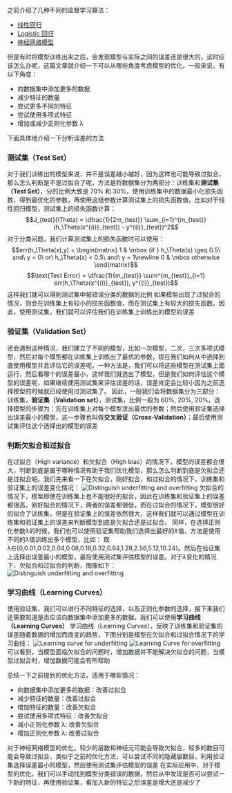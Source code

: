 之前介绍了几种不同的监督学习算法：
- [线性回归](https://www.jianshu.com/p/258a12d263d0)
- [Logistic 回归](https://www.jianshu.com/p/d5491293bcaf)
- [神经网络模型](https://www.jianshu.com/p/0c5ad8a172d1)

但是有时将模型训练出来之后，会发现模型与实际之间的误差还是很大的，这时应该怎么办呢，这篇文章就介绍一下可以从哪些角度考虑模型的优化。一般来说，有以下角度：
- 向数据集中添加更多的数据
- 减少特征的数量
- 尝试更多不同的特征
- 尝试使用多项式特征
- 增加或减少正则化参数 λ

下面具体地介绍一下分析误差的方法

### 测试集（Test Set）
对于我们训练出的模型来说，并不是误差越小越好，因为这样也可能导致过拟合，那么怎么判断是不是过拟合了呢，方法是将数据集分为两部分：训练集和**测试集（Test Set）**，分的比例大致是 70% 和 30%，使用训练集中的数据最小化损失函数，得到最优化的参数，再使用这组参数计算测试集上的损失函数值。比如对于线性回归模型，测试集上的损失函数计算：
$$J_{test}(\Theta) = \dfrac{1}{2m_{test}} \sum_{i=1}^{m_{test}}(h_\Theta(x^{(i)}_{test}) - y^{(i)}_{test})^2$$
对于分类问题，我们计算测试集上的损失函数时可以使用：
$$err(h_\Theta(x),y) = \begin{matrix} 1 & \mbox {if } h_\Theta(x) \geq 0.5\ and\ y = 0\ or\ h_\Theta(x) < 0.5\ and\ y = 1\newline 0 & \mbox otherwise \end{matrix}$$
$$\text{Test Error} = \dfrac{1}{m_{test}} \sum^{m_{test}}_{i=1} err(h_\Theta(x^{(i)}_{test}), y^{(i)}_{test})$$
这样我们就可以得到测试集中被错误分类的数据的比例
如果模型出现了过拟合的情况，则会在训练集上有较小的损失函数值，而在测试集上有较大的损失函数。因此，使用测试集，我们就可以评估我们在训练集上训练出的模型的误差

### 验证集（Validation Set）
还会遇到这种情况，我们建立了不同的模型，比如一次模型，二次，三次多项式模型，然后对每个模型都在训练集上训练出了最优的参数，现在我们如何从中选择到底使用模型并且评估它的误差呢。一种方法是，我们可以将这些模型在测试集上面运行，然后看哪个的误差最小，这样我们就选出了模型，但是我们如何评估这个模型的误差呢，如果继续使用测试集来评估误差的话，误差肯定会比较小因为之前选择模型的时候就已经使用过测试集了。
因此，一般我们会将数据集分为三部分：训练集，**验证集（Validation set）**，测试集，比例一般为 60%, 20%, 20%，选择模型的步骤为：先在训练集上对每个模型求出最优的参数；然后使用验证集选择出误差最小的模型，这一步骤也叫做**交叉验证（Cross-Validation）**；最后使用测试集评估这个选择出的模型的误差

### 判断欠拟合和过拟合
在过拟合（High variance）和欠拟合（High bias）的情况下，模型的误差都会很大，判断到底是属于哪种情况有助于我们优化模型，那么怎么判断到底是欠拟合还是过拟合呢。我们先来看一下在欠拟合，刚好拟合，和过拟合的情况下，训练集和验证集上的误差变化情况：
![Distinguish underfitting and overfitting](https://upload-images.jianshu.io/upload_images/10634927-f51849c14ccccd30.png?imageMogr2/auto-orient/strip%7CimageView2/2/w/1240)
欠拟合的情况下，模型即使在训练集上也不能很好的拟合，因此在训练集和验证集上的误差都很高，刚好拟合的情况下，两者的误差都很低，而在过拟合的情况下，模型很好的拟合了训练集，但是在验证集上的误差依然很大，这样我们就可以通过模型在训练集和验证集上的误差来判断模型到底是欠拟合还是过拟合。
同样，在选择正则化参数$\lambda$的时候，我们也可以使用验证集帮助我们选择出最好的$\lambda$值，方法是使用不同的$\lambda$值训练出多个模型，比如： 取λ∈{0,0.01,0.02,0.04,0.08,0.16,0.32,0.64,1.28,2.56,5.12,10.24}。然后在验证集上选择出误差最小的模型，最后使用测试集评估模型的误差。对于$\lambda$变化的情况下，欠拟合和过拟合的判断，图像如下：
![Distinguish underfitting and overfitting](https://upload-images.jianshu.io/upload_images/10634927-231470bc87c3fc37.png?imageMogr2/auto-orient/strip%7CimageView2/2/w/1240)

### 学习曲线（Learning Curves）
使用验证集，我们可以进行不同特征的选择，以及正则化参数的选择，接下来我们还需要知道是否应该向数据集中添加更多的数据，我们可以使用**学习曲线（Learning Curves）**
学习曲线（Learning Curves），反映了训练集和验证集的误差随着数据的增加而改变的趋势，下图分别是模型在欠拟合和过拟合情况下的学习曲线：
![Learning curve for underfitting](https://upload-images.jianshu.io/upload_images/10634927-00ae86d68264aaed.png?imageMogr2/auto-orient/strip%7CimageView2/2/w/1240)
![Learning Curve for overfitting](https://upload-images.jianshu.io/upload_images/10634927-657f4ed4118e0bbd.png?imageMogr2/auto-orient/strip%7CimageView2/2/w/1240)
可以看到，当模型面临欠拟合的问题时，增加数据并不能解决欠拟合的问题，当模型过拟合时，增加数据可能会有所帮助

总结一下之前提到的优化方法，适用于哪些情况：
- 向数据集中添加更多的数据：改善过拟合
- 减少特征的数量：改善过拟合
- 增加特征的数量：改善欠拟合
- 尝试使用多项式特征：改善欠拟合
- 减小正则化参数 λ: 改善欠拟合
- 增加正则化参数 λ: 改善过拟合

对于神经网络模型的优化，较少的层数和神经元可能会导致欠拟合，较多的数目可能会导致过拟合，类似于之前的优化方法，可以尝试不同的隐藏层数目，利用验证集选择误差最小的模型，然后使用测试集评估模型的误差
在实际应用中，对于模型的优化，我们可以手动找到模型分类错误的数据，然后从中发现是否可以尝试一下新的特征，再使用验证集，看加入新的特征之后误差是增大还是减少了
